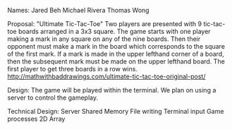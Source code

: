 Names:
Jared Beh
Michael Rivera
Thomas Wong

Proposal: "Ultimate Tic-Tac-Toe"
    Two players are presented with 9 tic-tac-toe boards arranged in a 3x3 square. The game starts with one player making a mark
    in any square on any of the nine boards. Then their opponent must make a mark in the board which corresponds to the square of
    the first mark. If a mark is made in the upper lefthand corner of a board, then the subsequent mark must be made on the
    upper lefthand board. The first player to get three boards in a row wins.
    http://mathwithbaddrawings.com/ultimate-tic-tac-toe-original-post/

Design:
    The game will be played within the terminal. We plan on using a server to control the gameplay.
    
Technical Design:
    Server
    Shared Memory
    File writing
    Terminal input
    Game processes
    2D Array
